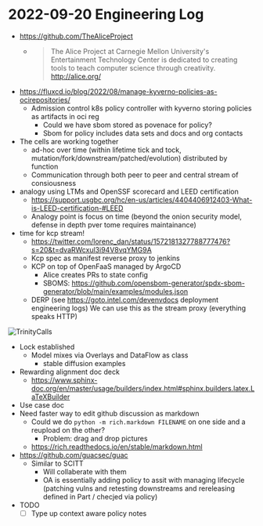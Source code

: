 # 2022-09-20 Engineering Log

- https://github.com/TheAliceProject
  - > The Alice Project at Carnegie Mellon University's Entertainment Technology Center is dedicated to creating tools to teach computer science through creativity. http://alice.org/
- https://fluxcd.io/blog/2022/08/manage-kyverno-policies-as-ocirepositories/
  - Admission control k8s policy controller with kyverno storing policies as artifacts in oci reg
    - Could we have sbom stored as povenace for policy?
    - Sbom for policy includes data sets and docs and org contacts
- The cells are working together
  - ad-hoc over time (within lifetime tick and tock, mutation/fork/downstream/patched/evolution) distributed by function
  - Communication through both peer to peer and central stream of consiousness
- analogy using LTMs and OpenSSF scorecard and LEED certification
  - https://support.usgbc.org/hc/en-us/articles/4404406912403-What-is-LEED-certification-#LEED
  - Analogy point is focus on time (beyond the onion security model, defense in depth pver tome requires maintainance)
- time for kcp stream!
  - https://twitter.com/lorenc_dan/status/1572181327788777476?s=20&t=dvaRWcxul3i94V8vqYMG9A
  - Kcp spec as manifest reverse proxy to jenkins
  - KCP on top of OpenFaaS managed by ArgoCD
    - Alice creates PRs to state config
    - SBOMS: https://github.com/opensbom-generator/spdx-sbom-generator/blob/main/examples/modules.json
  - DERP (see https://goto.intel.com/devenvdocs deployment engineering logs)
We can use this as the stream proxy (everything speaks HTTP)

![TrinityCalls](https://user-images.githubusercontent.com/5950433/191273573-c5a805d5-48e9-49cc-aa84-680ded4b401f.gif)

- Lock established
  - Model mixes via Overlays and DataFlow as class
    - stable diffusion examples
- Rewarding alignment doc deck
  - https://www.sphinx-doc.org/en/master/usage/builders/index.html#sphinx.builders.latex.LaTeXBuilder
- Use case doc
- Need faster way to edit github discussion as markdown
  - Could we do `python -m rich.markdown FILENAME` on one side and a reupload on the other?
    - Problem: drag and drop pictures
  - https://rich.readthedocs.io/en/stable/markdown.html
- https://github.com/guacsec/guac
  - Similar to SCITT
    - Will collaberate with them
    - OA is essentially adding policy to assit with managing lifecycle (patching vulns and retesting downstreams and rereleasing defined in Part / checjed via policy)
- TODO
  - [ ] Type up context aware policy notes